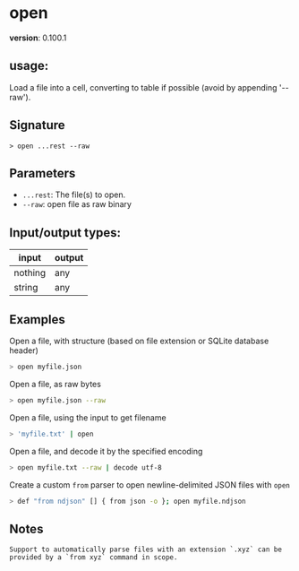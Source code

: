 # open

**version**: 0.100.1

## **usage**:

Load a file into a cell, converting to table if possible (avoid by appending '--raw').

## Signature

`> open ...rest --raw`

## Parameters

- `...rest`: The file(s) to open.
- `--raw`: open file as raw binary

## Input/output types:

| input   | output |
| ------- | ------ |
| nothing | any    |
| string  | any    |

## Examples

Open a file, with structure (based on file extension or SQLite database header)

```bash
> open myfile.json
```

Open a file, as raw bytes

```bash
> open myfile.json --raw
```

Open a file, using the input to get filename

```bash
> 'myfile.txt' | open
```

Open a file, and decode it by the specified encoding

```bash
> open myfile.txt --raw | decode utf-8
```

Create a custom `from` parser to open newline-delimited JSON files with `open`

```bash
> def "from ndjson" [] { from json -o }; open myfile.ndjson
```

## Notes

```text
Support to automatically parse files with an extension `.xyz` can be provided by a `from xyz` command in scope.
```
